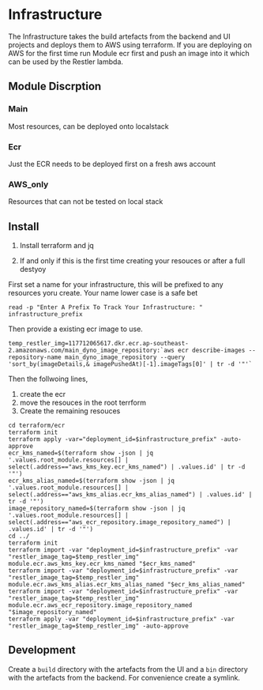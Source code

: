 # Infrastructure

The Infrastructure takes the build artefacts from the backend and UI projects and deploys them to
AWS using terraform.
If you are deploying on AWS for the first time run Module ecr first and push an image into it which can
be used by the Restler lambda.

## Module Discrption

### Main
Most resources, can be deployed onto localstack

### Ecr
Just the ECR needs to be deployed first on a fresh aws account

### AWS_only
Resources that can not be tested on local stack

## Install

1. Install terraform and jq 

2. If and only if this is the first time creating your resouces or after a full destyoy 

First set a name for your infrastructure, this will be prefixed to any resources yoru create.
Your name lower case is a safe bet
```
read -p "Enter A Prefix To Track Your Infrastructure: " infrastructure_prefix
```
Then provide a existing ecr image to use.
```
temp_restler_img=117712065617.dkr.ecr.ap-southeast-2.amazonaws.com/main_dyno_image_repository:`aws ecr describe-images --repository-name main_dyno_image_repository --query 'sort_by(imageDetails,& imagePushedAt)[-1].imageTags[0]' | tr -d '"'`
```

Then the follwoing lines, 
1. create the ecr
2. move the resouces in the root terrform
3. Create the remaining resouces

```
cd terraform/ecr
terraform init
terraform apply -var="deployment_id=$infrastructure_prefix" -auto-approve
ecr_kms_named=$(terraform show -json | jq '.values.root_module.resources[] | select(.address=="aws_kms_key.ecr_kms_named") | .values.id' | tr -d '"')
ecr_kms_alias_named=$(terraform show -json | jq '.values.root_module.resources[] | select(.address=="aws_kms_alias.ecr_kms_alias_named") | .values.id' | tr -d '"')
image_repository_named=$(terraform show -json | jq '.values.root_module.resources[] | select(.address=="aws_ecr_repository.image_repository_named") | .values.id' | tr -d '"')
cd ../
terraform init
terraform import -var "deployment_id=$infrastructure_prefix" -var "restler_image_tag=$temp_restler_img" module.ecr.aws_kms_key.ecr_kms_named "$ecr_kms_named" 
terraform import -var "deployment_id=$infrastructure_prefix" -var "restler_image_tag=$temp_restler_img" module.ecr.aws_kms_alias.ecr_kms_alias_named "$ecr_kms_alias_named"
terraform import -var "deployment_id=$infrastructure_prefix" -var "restler_image_tag=$temp_restler_img" module.ecr.aws_ecr_repository.image_repository_named "$image_repository_named"
terraform apply -var "deployment_id=$infrastructure_prefix" -var "restler_image_tag=$temp_restler_img" -auto-approve
```
## Development

Create a `build` directory with the artefacts from the UI and a `bin` directory with the artefacts from the backend.
For convenience create a symlink.
